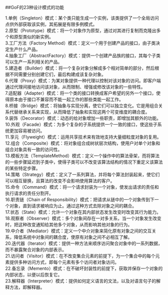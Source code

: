 ##GoF的23种设计模式的功能

1.单例（Singleton）模式：某个类只能生成一个实例，该类提供了一个全局访问点供外部获取该实例，其拓展是有限多例模式。  
2.原型（Prototype）模式：将一个对象作为原型，通过对其进行复制而克隆出多个和原型类似的新实例。  
3.工厂方法（Factory Method）模式：定义一个用于创建产品的接口，由子类决定生产什么产品。  
4.抽象工厂（AbstractFactory）模式：提供一个创建产品族的接口，其每个子类可以生产一系列相关的产品。  
5.建造者（Builder）模式：将一个复杂对象分解成多个相对简单的部分，然后根据不同需要分别创建它们，最后构建成该复杂对象。  
6.代理（Proxy）模式：为某对象提供一种代理以控制对该对象的访问。即客户端通过代理间接地访问该对象，从而限制、增强或修改该对象的一些特性。  
7.适配器（Adapter）模式：将一个类的接口转换成客户希望的另外一个接口，使得原本由于接口不兼容而不能一起工作的那些类能一起工作。  
8.桥接（Bridge）模式：将抽象与实现分离，使它们可以独立变化。它是用组合关系代替继承关系来实现，从而降低了抽象和实现这两个可变维度的耦合度。  
9.装饰（Decorator）模式：动态的给对象增加一些职责，即增加其额外的功能。  
10.外观（Facade）模式：为多个复杂的子系统提供一个一致的接口，使这些子系统更加容易被访问。  
11.享元（Flyweight）模式：运用共享技术来有效地支持大量细粒度对象的复用。  
12.组合（Composite）模式：将对象组合成树状层次结构，使用户对单个对象和组合对象具有一致的访问性。  
13.模板方法（TemplateMethod）模式：定义一个操作中的算法骨架，而将算法的一些步骤延迟到子类中，使得子类可以不改变该算法结构的情况下重定义该算法的某些特定步骤。  
14.策略（Strategy）模式：定义了一系列算法，并将每个算法封装起来，使它们可以相互替换，且算法的改变不会影响使用算法的客户。  
15.命令（Command）模式：将一个请求封装为一个对象，使发出请求的责任和执行请求的责任分割开。  
16.职责链（Chain of Responsibility）模式：把请求从链中的一个对象传到下一个对象，直到请求被响应为止。通过这种方式去除对象之间的耦合。  
17.状态（State）模式：允许一个对象在其内部状态发生改变时改变其行为能力。  
18.观察者（Observer）模式：多个对象间存在一对多关系，当一个对象发生改变时，把这种改变通知给其他多个对象，从而影响其他对象的行为。  
19.中介者（Mediator）模式：定义一个中介对象来简化原有对象之间的交互关系，降低系统中对象间的耦合度，使原有对象之间不必相互了解。  
20.迭代器（Iterator）模式：提供一种方法来顺序访问聚合对象中的一系列数据，而不暴露聚合对象的内部表示。  
21.访问者（Visitor）模式：在不改变集合元素的前提下，为一个集合中的每个元素提供多种访问方式，即每个元素有多个访问者对象访问。  
22.备忘录（Memento）模式：在不破坏封装性的前提下，获取并保存一个对象的内部状态，以便以后恢复它。  
23.解释器（Interpreter）模式：提供如何定义语言的文法，以及对语言句子的解释方法，即解释器。  